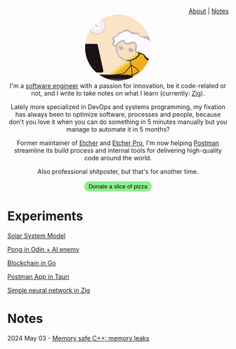 <div id="header-menu" style="text-align:right;"><a href="/">About</a> | <a href="/notes">Notes</a></div>
<div id="header-photo" style="text-align:center;">
<img src="/header-photo.jpg" style="border-radius:50%;width:150px;height:150px;" />
</div>
<div id="header-description" style="text-align:center;">
I'm a <a href="https://www.tiktok.com/@matas_valincius/video/7188634272507399429">software engineer</a> with a passion for innovation, be it code-related or not, and I write to take notes on what I learn (currently: <a href="https://ziglang.org">Zig</a>).
<p>Lately more specialized in DevOps and systems programming, my fixation has always been to optimize software, processes and people, because don't you love it when you can do something in 5 minutes manually but you manage to automate it in 5 months?</p>
<p>Former maintainer of <a href="https://github.com/balena-io/etcher">Etcher</a> and <a href="https://balena.io/etcher-pro">Etcher Pro</a>, I'm now helping <a href="https://postman.com">Postman</a>  streamline its build process and internal tools for delivering high-quality code around the world.</p>
<p>Also professional shitposter, but that's for another time.</p>
<button style="background:lightgreen;border:none;border-radius:20px;padding:4px 10px;" href="https://donate.stripe.com/14kdRBfCL08U4la144">Donate a slice of pizza</button>
</div>

# Experiments
[Solar System Model](/solar-system.html)

[Pong in Odin + AI enemy](https://github.com/thundron/odin-pong)

[Blockchain in Go](https://github.com/thundron/go-blockchain)

[Postman App in Tauri](https://github.com/thundron/postman-app-tauri)

[Simple neural network in Zig](https://github.com/thundron/zig-simple-neural-network)

# Notes

2024 May 03 - [Memory safe C++: memory leaks](/memory-safe-cpp)
